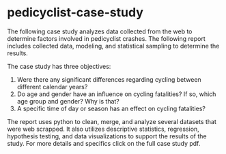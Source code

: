 # pedicyclist-case-study

The following case study analyzes data collected from the web to determine factors involved in pedicyclist crashes. The following report includes collected data, modeling, and statistical sampling to determine the results.

The case study has three objectives:
1) Were there any significant differences regarding cycling between different calendar years?  
2) Do age and gender have an influence on cycling fatalities? If so, which age group and gender? Why is that?  
3) A specific time of day or season has an effect on cycling fatalities?  

The report uses python to clean, merge, and analyze several datasets that were web scrapped. It also utilizes descriptive statistics, regression, hypothesis testing, and data visualizations to support the results of the study. For more details and specifics click on the full case study pdf.
